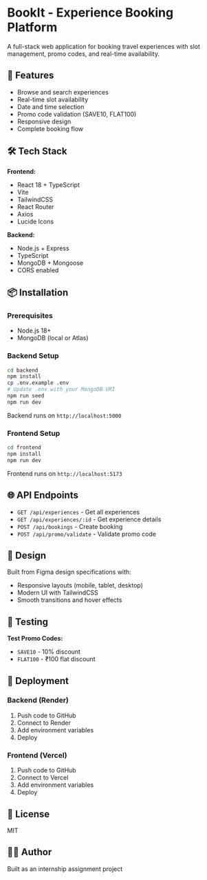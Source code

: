 # BookIt - Experience Booking Platform

A full-stack web application for booking travel experiences with slot management, promo codes, and real-time availability.

## 🚀 Features

- Browse and search experiences
- Real-time slot availability
- Date and time selection
- Promo code validation (SAVE10, FLAT100)
- Responsive design
- Complete booking flow

## 🛠️ Tech Stack

**Frontend:**
- React 18 + TypeScript
- Vite
- TailwindCSS
- React Router
- Axios
- Lucide Icons

**Backend:**
- Node.js + Express
- TypeScript
- MongoDB + Mongoose
- CORS enabled

## 📦 Installation

### Prerequisites
- Node.js 18+ 
- MongoDB (local or Atlas)

### Backend Setup
```bash
cd backend
npm install
cp .env.example .env
# Update .env with your MongoDB URI
npm run seed
npm run dev
```

Backend runs on `http://localhost:5000`

### Frontend Setup
```bash
cd frontend
npm install
npm run dev
```

Frontend runs on `http://localhost:5173`

## 🌐 API Endpoints

- `GET /api/experiences` - Get all experiences
- `GET /api/experiences/:id` - Get experience details
- `POST /api/bookings` - Create booking
- `POST /api/promo/validate` - Validate promo code

## 🎨 Design

Built from Figma design specifications with:
- Responsive layouts (mobile, tablet, desktop)
- Modern UI with TailwindCSS
- Smooth transitions and hover effects

## 🧪 Testing

**Test Promo Codes:**
- `SAVE10` - 10% discount
- `FLAT100` - ₹100 flat discount

## 📱 Deployment

### Backend (Render)
1. Push code to GitHub
2. Connect to Render
3. Add environment variables
4. Deploy

### Frontend (Vercel)
1. Push code to GitHub
2. Connect to Vercel
3. Add environment variables
4. Deploy

## 📄 License

MIT

## 👨‍💻 Author

Built as an internship assignment project